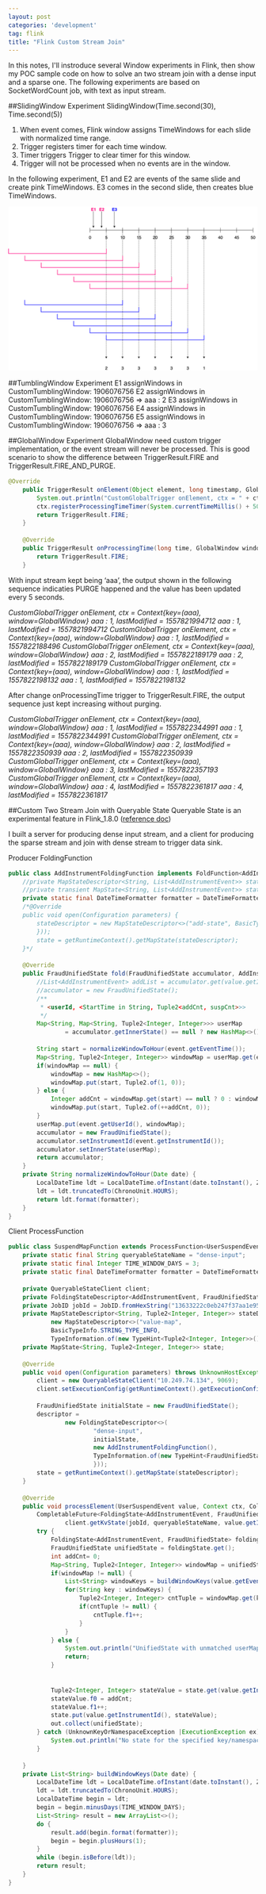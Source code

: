 ```yaml
---
layout: post
categories: 'development'
tag: flink
title: "Flink Custom Stream Join"
---
```


In this notes, I'll instroduce several Window experiments in Flink, then show my POC sample code on how to solve an two stream join with a dense input and a sparse one.
The following experiments are based on SocketWordCount job, with text as input stream.
<!--more-->

##SlidingWindow Experiment
SlidingWindow(Time.second(30), Time.second(5))
1. When event comes, Flink window assigns TimeWindows for each slide with normalized time range.
2. Trigger registers timer for each time window.
3. Timer triggers Trigger to clear timer for this window.
4. Trigger will not be processed when no events are in the window.

In the following experiment, E1 and E2 are events of the same slide and create pink TimeWindows. E3 comes in the second slide, then creates blue TimeWindows.

![avatar](../img/FlinkSlidingWindow.png)


##TumblingWindow Experiment
E1 
assignWindows in CustomTumblingWindow: 1906076756
E2
assignWindows in CustomTumblingWindow: 1906076756
 => aaa : 2
E3
assignWindows in CustomTumblingWindow: 1906076756
E4
assignWindows in CustomTumblingWindow: 1906076756
E5
assignWindows in CustomTumblingWindow: 1906076756
 => aaa : 3


##GlobalWindow Experiment
GlobalWindow need custom trigger implementation, or the event stream will never be processed.
This is good scenario to show the difference between TriggerResult.FIRE and TriggerResult.FIRE_AND_PURGE.
```java
@Override
    public TriggerResult onElement(Object element, long timestamp, GlobalWindow window, TriggerContext ctx) throws Exception {
        System.out.println("CustomGlobalTrigger onElement, ctx = " + ctx);
        ctx.registerProcessingTimeTimer(System.currentTimeMillis() + 5000);
        return TriggerResult.FIRE;
    }

    @Override
    public TriggerResult onProcessingTime(long time, GlobalWindow window, TriggerContext ctx) throws Exception {
        return TriggerResult.FIRE;
    }
```
With input stream kept being ‘aaa’, the output shown in the following sequence indicaties PURGE happened and the value has been updated every 5 seconds.

*CustomGlobalTrigger onElement, ctx = Context{key=(aaa), window=GlobalWindow}*
*aaa : 1, lastModified = 1557821994712*
*aaa : 1, lastModified = 1557821994712*
*CustomGlobalTrigger onElement, ctx = Context{key=(aaa), window=GlobalWindow}*
*aaa : 1, lastModified = 1557822188496*
*CustomGlobalTrigger onElement, ctx = Context{key=(aaa), window=GlobalWindow}*
*aaa : 2, lastModified = 1557822189179*
*aaa : 2, lastModified = 1557822189179*
*CustomGlobalTrigger onElement, ctx = Context{key=(aaa), window=GlobalWindow}*
*aaa : 1, lastModified = 1557822198132*
*aaa : 1, lastModified = 1557822198132* 

After change onProcessingTime trigger to TriggerResult.FIRE, the output sequence just kept increasing without purging.

*CustomGlobalTrigger onElement, ctx = Context{key=(aaa), window=GlobalWindow}
aaa : 1, lastModified = 1557822344991
aaa : 1, lastModified = 1557822344991
CustomGlobalTrigger onElement, ctx = Context{key=(aaa), window=GlobalWindow}
aaa : 2, lastModified = 1557822350939
aaa : 2, lastModified = 1557822350939
CustomGlobalTrigger onElement, ctx = Context{key=(aaa), window=GlobalWindow}
aaa : 3, lastModified = 1557822357193
CustomGlobalTrigger onElement, ctx = Context{key=(aaa), window=GlobalWindow}
aaa : 4, lastModified = 1557822361817
aaa : 4, lastModified = 1557822361817*

##Custom Two Stream Join with Queryable State
Queryable State is an experimental feature in Flink_1.8.0 ([reference doc](https://ci.apache.org/projects/flink/flink-docs-stable/dev/stream/state/queryable_state.html))

I built a server for producing dense input stream, and a client for producing the sparse stream and join with dense stream to trigger data sink.

Producer FoldingFunction
```java
public class AddInstrumentFoldingFunction implements FoldFunction<AddInstrumentEvent, FraudUnifiedState> {
    //private MapStateDescriptor<String, List<AddInstrumentEvent>> stateDescriptor;
    //private transient MapState<String, List<AddInstrumentEvent>> state;
    private static final DateTimeFormatter formatter = DateTimeFormatter.ofPattern("yyyy-MM-dd hh:mm:ss");
    /*@Override
    public void open(Configuration parameters) {
        stateDescriptor = new MapStateDescriptor<>("add-state", BasicTypeInfo.STRING_TYPE_INFO, TypeInformation.of(new TypeHint<List<AddInstrumentEvent>>() {
        }));
        state = getRuntimeContext().getMapState(stateDescriptor);
    }*/

    @Override
    public FraudUnifiedState fold(FraudUnifiedState accumulator, AddInstrumentEvent event) throws Exception {
        //List<AddInstrumentEvent> addList = accumulator.get(value.getInstrumentId());
        //accumulator = new FraudUnifiedState();
        /**
         * <userId, <StartTime in String, Tuple2<addCnt, suspCnt>>>
         */
        Map<String, Map<String, Tuple2<Integer, Integer>>> userMap
                = accumulator.getInnerState() == null ? new HashMap<>() : accumulator.getInnerState();

        String start = normalizeWindowToHour(event.getEventTime());
        Map<String, Tuple2<Integer, Integer>> windowMap = userMap.get(event.getUserId());
        if(windowMap == null) {
            windowMap = new HashMap<>();
            windowMap.put(start, Tuple2.of(1, 0));
        } else {
            Integer addCnt = windowMap.get(start) == null ? 0 : windowMap.get(start).f0;
            windowMap.put(start, Tuple2.of(++addCnt, 0));
        }
        userMap.put(event.getUserId(), windowMap);
        accumulator = new FraudUnifiedState();
        accumulator.setInstrumentId(event.getInstrumentId());
        accumulator.setInnerState(userMap);
        return accumulator;
    }
    private String normalizeWindowToHour(Date date) {
        LocalDateTime ldt = LocalDateTime.ofInstant(date.toInstant(), ZoneId.of("America/Los_Angeles"));
        ldt = ldt.truncatedTo(ChronoUnit.HOURS);
        return ldt.format(formatter);
    }
}
```

Client ProcessFunction
```java
public class SuspendMapFunction extends ProcessFunction<UserSuspendEvent, FraudUnifiedState> {
    private static final String queryableStateName = "dense-input";
    private static final Integer TIME_WINDOW_DAYS = 3;
    private static final DateTimeFormatter formatter = DateTimeFormatter.ofPattern("yyyy-MM-dd hh:mm:ss");

    private QueryableStateClient client;
    private FoldingStateDescriptor<AddInstrumentEvent, FraudUnifiedState> descriptor;
    private JobID jobId = JobID.fromHexString("13633222c0eb247f37aa1e95c3a8d896");
    private MapStateDescriptor<String, Tuple2<Integer, Integer>> stateDescriptor =
            new MapStateDescriptor<>("value-map",
            BasicTypeInfo.STRING_TYPE_INFO,
            TypeInformation.of(new TypeHint<Tuple2<Integer, Integer>>(){}));
    private MapState<String, Tuple2<Integer, Integer>> state;

    @Override
    public void open(Configuration parameters) throws UnknownHostException {
        client = new QueryableStateClient("10.249.74.134", 9069);
        client.setExecutionConfig(getRuntimeContext().getExecutionConfig().enableClosureCleaner());

        FraudUnifiedState initialState = new FraudUnifiedState();
        descriptor =
                new FoldingStateDescriptor<>(
                        "dense-input",
                        initialState,
                        new AddInstrumentFoldingFunction(),
                        TypeInformation.of(new TypeHint<FraudUnifiedState>() {
                        }));
        state = getRuntimeContext().getMapState(stateDescriptor);
    }

    @Override
    public void processElement(UserSuspendEvent value, Context ctx, Collector<FraudUnifiedState> out) throws Exception {
        CompletableFuture<FoldingState<AddInstrumentEvent, FraudUnifiedState>> resultFuture =
                client.getKvState(jobId, queryableStateName, value.getInstrumentId(), BasicTypeInfo.STRING_TYPE_INFO, descriptor);
        try {
            FoldingState<AddInstrumentEvent, FraudUnifiedState> foldingState = resultFuture.get();
            FraudUnifiedState unifiedState = foldingState.get();
            int addCnt= 0;
            Map<String, Tuple2<Integer, Integer>> windowMap = unifiedState.getInnerState().get(value.getUserId());
            if(windowMap != null) {
                List<String> windowKeys = buildWindowKeys(value.getEventTime());
                for(String key : windowKeys) {
                    Tuple2<Integer, Integer> cntTuple = windowMap.get(key);
                    if(cntTuple != null) {
                        cntTuple.f1++;
                    }
                }
            } else {
                System.out.println("UnifiedState with unmatched userMap, query result: " + unifiedState.toString() + ", \n\tUserSuspendEvent: " + value.toString());
                return;
            }


            Tuple2<Integer, Integer> stateValue = state.get(value.getInstrumentId()) == null ? new Tuple2<>(0, 0) : state.get(value.getInstrumentId());
            stateValue.f0 = addCnt;
            stateValue.f1++;
            state.put(value.getInstrumentId(), stateValue);
            out.collect(unifiedState);
        } catch (UnknownKeyOrNamespaceException |ExecutionException ex) {
            System.out.println("No state for the specified key/namespace: " + value.toString());
        }

    }
    private List<String> buildWindowKeys(Date date) {
        LocalDateTime ldt = LocalDateTime.ofInstant(date.toInstant(), ZoneId.of("America/Los_Angeles"));
        ldt = ldt.truncatedTo(ChronoUnit.HOURS);
        LocalDateTime begin = ldt;
        begin = begin.minusDays(TIME_WINDOW_DAYS);
        List<String> result = new ArrayList<>();
        do {
            result.add(begin.format(formatter));
            begin = begin.plusHours(1);
        }
        while (begin.isBefore(ldt));
        return result;
    }
}
```